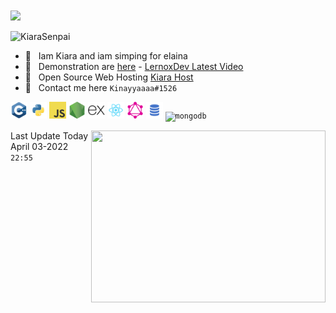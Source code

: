   </a> 
<br>
<br>
<a href="api.lanyard.rest/v1/users/853511872971276288">
        <img src="https://lanyard-profile-readme.vercel.app/api/603948445362946084?idleMessage=%22May%20The%20Code%20Be%20With%20you%22&borderRadius=25px" />
    </a>
</p>

<p align="left"> <img src="https://komarev.com/ghpvc/?username=kiarasenpai&style=for-the-badge&label=PROFILE+VIEWS" alt="KiaraSenpai" /> </p>



- 💚 &nbsp; Iam Kiara and iam simping for elaina
- 🎉 &nbsp; Demonstration are [here](https://replit.com/@KiaraSenpai) - [LernoxDev Latest Video](https://www.youtube.com/watch?v=G3yhZ78lYK0)
- 👻 &nbsp; Open Source Web Hosting [Kiara Host](https://kiarahost.kiarasenpai.repl.co)
- 📧 &nbsp; Contact me here `Kinayyaaaa#1526`




<code><img height="27" src="https://raw.githubusercontent.com/github/explore/80688e429a7d4ef2fca1e82350fe8e3517d3494d/topics/cpp/cpp.png" alt="cpp"></code>
<code><img height="27" src="https://raw.githubusercontent.com/github/explore/80688e429a7d4ef2fca1e82350fe8e3517d3494d/topics/python/python.png" alt="python"></code>
<code><img height="27" src="https://raw.githubusercontent.com/github/explore/80688e429a7d4ef2fca1e82350fe8e3517d3494d/topics/javascript/javascript.png" alt="javascript"></code>
<code><img height="27" src="https://raw.githubusercontent.com/github/explore/80688e429a7d4ef2fca1e82350fe8e3517d3494d/topics/nodejs/nodejs.png" alt="nodejs"></code>
<code><img height="27" src="https://raw.githubusercontent.com/devicons/devicon/master/icons/express/express-original.svg" alt="expressjs"></code>
<code><img height="27" src="https://raw.githubusercontent.com/github/explore/80688e429a7d4ef2fca1e82350fe8e3517d3494d/topics/react/react.png" alt="react"></code>
<code><img height="27" src="https://raw.githubusercontent.com/github/explore/80688e429a7d4ef2fca1e82350fe8e3517d3494d/topics/graphql/graphql.png" alt="graphql"></code>
<code><img height="27" src="https://raw.githubusercontent.com/github/explore/80688e429a7d4ef2fca1e82350fe8e3517d3494d/topics/sql/sql.png" alt="sql"></code>
<code><img height="27" src="https://encrypted-tbn0.gstatic.com/images?q=tbn%3AANd9GcSTTzPAw-55ssm1Im594xYZ9eRQu2JylrkYLg&usqp=CAU" alt="mongodb"></code>
</code>


<img align="right" height="275" width="375" alt="" src="https://c.tenor.com/e29eXYgnDCYAAAAd/the-journey-of-elaina-majo-no-tabitabi.gif" />


Last Update Today April 03-2022 ``22:55``
